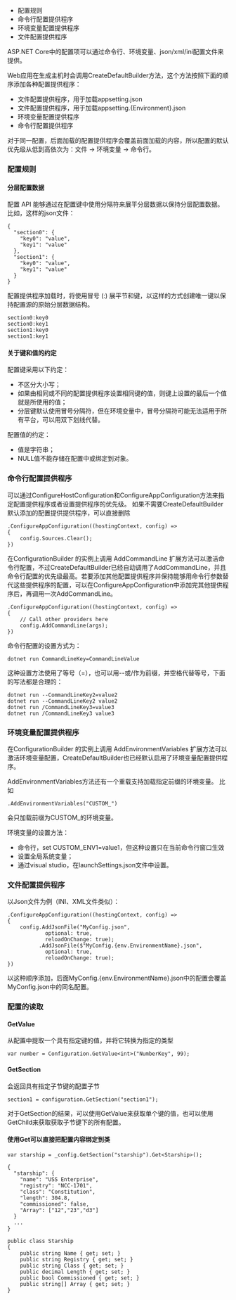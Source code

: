 - 配置规则
- 命令行配置提供程序
- 环境变量配置提供程序
- 文件配置提供程序

ASP.NET Core中的配置项可以通过命令行、环境变量、json/xml/ini配置文件来提供。

Web应用在生成主机时会调用CreateDefaultBuilder方法，这个方法按照下面的顺序添加各种配置提供程序：
- 文件配置提供程序，用于加载appsetting.json
- 文件配置提供程序，用于加载appsetting.{Environment}.json
- 环境变量配置提供程序
- 命令行配置提供程序

对于同一配置，后面加载的配置提供程序会覆盖前面加载的内容，所以配置的默认优先级从低到高依次为：文件 -> 环境变量 -> 命令行。

### 配置规则
#### 分层配置数据
配置 API 能够通过在配置键中使用分隔符来展平分层数据以保持分层配置数据。
比如，这样的json文件：
```
{
  "section0": {
    "key0": "value",
    "key1": "value"
  },
  "section1": {
    "key0": "value",
    "key1": "value"
  }
}
```
配置提供程序加载时，将使用冒号 (:) 展平节和键，以这样的方式创建唯一键以保持配置源的原始分层数据结构。
```
section0:key0
section0:key1
section1:key0
section1:key1
```


#### 关于键和值的约定
配置键采用以下约定：
- 不区分大小写；
- 如果由相同或不同的配置提供程序设置相同键的值，则键上设置的最后一个值就是所使用的值；
- 分层键默认使用冒号分隔符，但在环境变量中，冒号分隔符可能无法适用于所有平台，可以用双下划线代替。

配置值的约定：
- 值是字符串；
- NULL值不能存储在配置中或绑定到对象。


### 命令行配置提供程序
可以通过ConfigureHostConfiguration和ConfigureAppConfiguration方法来指定配置提供程序或者设置提供程序的优先级。
如果不需要CreateDefaultBuilder默认添加的配置提供提供程序，可以直接删除
```
.ConfigureAppConfiguration((hostingContext, config) =>
{
    config.Sources.Clear();
})
```

在ConfigurationBuilder 的实例上调用 AddCommandLine 扩展方法可以激活命令行配置，不过CreateDefaultBuilder已经自动调用了AddCommandLine，并且命令行配置的优先级最高。若要添加其他配置提供程序并保持能够用命令行参数替代这些提供程序的配置，可以在ConfigureAppConfiguration中添加完其他提供程序后，再调用一次AddCommandLine。
```
.ConfigureAppConfiguration((hostingContext, config) =>
{
    // Call other providers here
    config.AddCommandLine(args);
})
```

命令行配置的设置方式为：
```
dotnet run CommandLineKey=CommandLineValue
```
这种设置方法使用了等号（=），也可以用--或/作为前缀，并空格代替等号，下面的写法都是合理的：
```
dotnet run --CommandLineKey2=value2
dotnet run --CommandLineKey2 value2
dotnet run /CommandLineKey3=value3
dotnet run /CommandLineKey3 value3
```

### 环境变量配置提供程序
在ConfigurationBuilder 的实例上调用 AddEnvironmentVariables 扩展方法可以激活环境变量配置，CreateDefaultBuilder也已经默认启用了环境变量配置提供程序。

AddEnvironmentVariables方法还有一个重载支持加载指定前缀的环境变量。
比如
```
.AddEnvironmentVariables("CUSTOM_")
```
会只加载前缀为CUSTOM_的环境变量。

环境变量的设置方法：
- 命令行，set CUSTOM_ENV1=value1，但这种设置只在当前命令行窗口生效
- 设置全局系统变量；
- 通过visual studio，在launchSettings.json文件中设置。

### 文件配置提供程序
以Json文件为例（INI、XML文件类似）：
```
.ConfigureAppConfiguration((hostingContext, config) =>
{
    config.AddJsonFile("MyConfig.json", 
            optional: true, 
            reloadOnChange: true);
          .AddJsonFile($"MyConfig.{env.EnvironmentName}.json", 
            optional: true, 
            reloadOnChange: true);
})
```
以这种顺序添加，后面MyConfig.{env.EnvironmentName}.json中的配置会覆盖MyConfig.json中的同名配置。

### 配置的读取
#### GetValue<T> 
从配置中提取一个具有指定键的值，并将它转换为指定的类型
```
var number = Configuration.GetValue<int>("NumberKey", 99);
```

#### GetSection
会返回具有指定子节键的配置子节
```
section1 = configuration.GetSection("section1");
```
对于GetSection的结果，可以使用GetValue<T>来获取单个键的值，也可以使用GetChild来获取获取子节键下的所有配置。

#### 使用Get<T>可以直接把配置内容绑定到类
```
var starship = _config.GetSection("starship").Get<Starship>();
```
```
{
  "starship": {
    "name": "USS Enterprise",
    "registry": "NCC-1701",
    "class": "Constitution",
    "length": 304.8,
    "commissioned": false,
    "Array": ["12","23","d3"]
  }
  ...
}
```
```
public class Starship
{
    public string Name { get; set; }
    public string Registry { get; set; }
    public string Class { get; set; }
    public decimal Length { get; set; }
    public bool Commissioned { get; set; }
    public string[] Array { get; set; }
}
```




